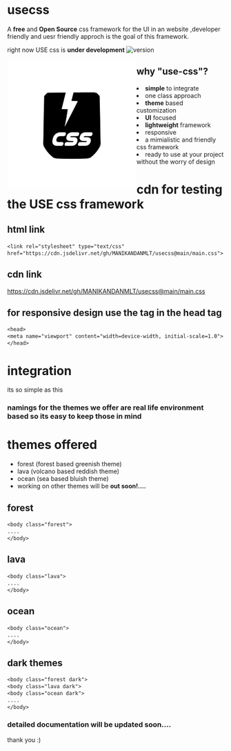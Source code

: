 # usecss

A **free** and **Open Source** css framework for the UI in an website ,developer friendly and uesr friendly approch is the goal of this framework. 

right now USE css is **under development**
![version](https://img.shields.io/badge/version-0.3-blue)

<img align="left" width="300" height="300" src="usecsslogo.png" margin="20px">

## why "use-css"?

<li> <b>simple</b> to integrate </li>
<li> one class approach </li>
<li> <b>theme</b> based customization</li>
<li> <b>UI</b> focused </li>
<li> <b>lightweight</b> framework </li>
<li> responsive </li>
<li> a mimialistic and friendly css framework </li> 
<li> ready to use at your project without the worry of design</li>




# cdn for testing the USE css framework

## html link 
```
<link rel="stylesheet" type="text/css" href="https://cdn.jsdelivr.net/gh/MANIKANDANMLT/usecss@main/main.css">
```
## cdn link
https://cdn.jsdelivr.net/gh/MANIKANDANMLT/usecss@main/main.css


## for responsive design use the **<META> tag** in the head tag
```
<head>
<meta name="viewport" content="width=device-width, initial-scale=1.0">
</head>
```
# integration

its so simple as this

### namings for the themes we offer are real life environment based so its easy to keep those in mind

# themes offered

- forest  (forest based greenish theme)
- lava    (volcano based reddish theme)
- ocean   (sea based bluish theme)
- working on other themes will be **out soon!....**

## forest
```
<body class="forest">
....
</body>
```

## lava
```
<body class="lava">
....
</body>
```

## ocean
```
<body class="ocean">
....
</body>
```

## dark themes
```
<body class="forest dark">
<body class="lava dark">
<body class="ocean dark">
....
</body>
```

### detailed documentation will be updated soon....

thank you :)
